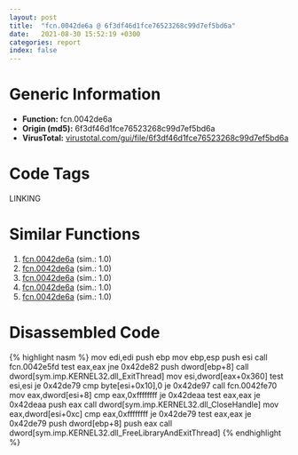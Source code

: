 ```yaml
---
layout: post
title:  "fcn.0042de6a @ 6f3df46d1fce76523268c99d7ef5bd6a"
date:   2021-08-30 15:52:19 +0300
categories: report
index: false
---
```


# Generic Information
- **Function:** fcn.0042de6a
- **Origin (md5):** 6f3df46d1fce76523268c99d7ef5bd6a
- **VirusTotal:** [virustotal.com/gui/file/6f3df46d1fce76523268c99d7ef5bd6a][virustotal_ref]

# Code Tags
<span class="tag" id="LINKING">LINKING</span>


# Similar Functions

1. [fcn.0042de6a][similar_1_ref] (sim.: 1.0)
2. [fcn.0042de6a][similar_2_ref] (sim.: 1.0)
3. [fcn.0042de6a][similar_3_ref] (sim.: 1.0)
4. [fcn.0042de6a][similar_4_ref] (sim.: 1.0)
5. [fcn.0042de6a][similar_5_ref] (sim.: 1.0)


# Disassembled Code

{% highlight nasm %}
mov edi,edi
push ebp
mov ebp,esp
push esi
call fcn.0042e5fd
test eax,eax
jne 0x42de82
push dword[ebp+8]
call dword[sym.imp.KERNEL32.dll_ExitThread]
mov esi,dword[eax+0x360]
test esi,esi
je 0x42de79
cmp byte[esi+0x10],0
je 0x42de97
call fcn.0042fe70
mov eax,dword[esi+8]
cmp eax,0xffffffff
je 0x42deaa
test eax,eax
je 0x42deaa
push eax
call dword[sym.imp.KERNEL32.dll_CloseHandle]
mov eax,dword[esi+0xc]
cmp eax,0xffffffff
je 0x42de79
test eax,eax
je 0x42de79
push dword[ebp+8]
push eax
call dword[sym.imp.KERNEL32.dll_FreeLibraryAndExitThread]
{% endhighlight %}


[similar_1_ref]: /report/fcn.0042de6a@b087b9611605c28cc2f86356efd33bcb
[similar_2_ref]: /report/fcn.0042de6a@4658cbcafaaa1d06130eddbdfa41cfd5
[similar_3_ref]: /report/fcn.0042de6a@d50bcea10641ce5b9a5d746273df8a0a
[similar_4_ref]: /report/fcn.0042de6a@60b56bcd9822c2761bd5abef67177c49
[similar_5_ref]: /report/fcn.0042de6a@9868510768324dde7e5ccf745520e27a
[virustotal_ref]: https://www.virustotal.com/gui/file/6f3df46d1fce76523268c99d7ef5bd6a